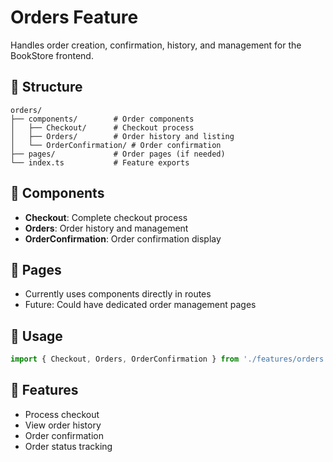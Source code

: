 # Orders Feature

Handles order creation, confirmation, history, and management for the BookStore frontend.

## 📁 Structure

```
orders/
├── components/        # Order components
│   ├── Checkout/      # Checkout process
│   ├── Orders/        # Order history and listing
│   └── OrderConfirmation/ # Order confirmation
├── pages/             # Order pages (if needed)
└── index.ts           # Feature exports
```

## 🔧 Components

- **Checkout**: Complete checkout process
- **Orders**: Order history and management
- **OrderConfirmation**: Order confirmation display

## 📄 Pages

- Currently uses components directly in routes
- Future: Could have dedicated order management pages

## 🔗 Usage

```typescript
import { Checkout, Orders, OrderConfirmation } from './features/orders';
```

## 🎯 Features

- Process checkout
- View order history
- Order confirmation
- Order status tracking
